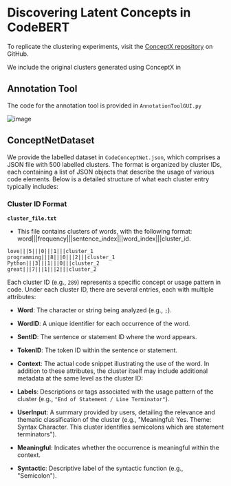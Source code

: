 # Discovering Latent Concepts in CodeBERT

To replicate the clustering experiments, visit the [ConceptX repository](https://github.com/hsajjad/ConceptX) on GitHub.

We include the original clusters generated using ConceptX in 

## Annotation Tool
The code for the annotation tool is provided in `AnnotationToolGUI.py`

![image](https://github.com/arushisharma17/Redundancy-and-Concept-Analysis-for-Code-Trained-Language-Models/assets/28835447/763d90f9-afea-41c1-9462-2d4dd7e32fa8)

## ConceptNetDataset

We provide the labelled dataset in `CodeConceptNet.json`, which comprises a JSON file with 500 labelled clusters. The format is organized by cluster IDs, each containing a list of JSON objects that describe the usage of various code elements. Below is a detailed structure of what each cluster entry typically includes:

### Cluster ID Format


**`cluster_file.txt`**
   - This file contains clusters of words, with the following format: 
     word|||frequency|||sentence_index|||word_index|||cluster_id.

   ```plaintext
   love|||5|||0|||1|||cluster_1
   programming|||8|||0|||2|||cluster_1
   Python|||3|||1|||0|||cluster_2
   great|||7|||1|||2|||cluster_2
   ```

Each cluster ID (e.g., `289`) represents a specific concept or usage pattern in code. Under each cluster ID, there are several entries, each with multiple attributes:

- **Word**: The character or string being analyzed (e.g., `;`).
- **WordID**: A unique identifier for each occurrence of the word.
- **SentID**: The sentence or statement ID where the word appears.
- **TokenID**: The token ID within the sentence or statement.
- **Context**: The actual code snippet illustrating the use of the word.
In addition to these attributes, the cluster itself may include additional metadata at the same level as the cluster ID:

- **Labels**: Descriptions or tags associated with the usage pattern of the cluster (e.g., `"End of Statement / Line Terminator"`).
- **UserInput**: A summary provided by users, detailing the relevance and thematic classification of the cluster (e.g., "Meaningful: Yes. Theme: Syntax Character. This cluster identifies semicolons which are statement terminators").
- **Meaningful**: Indicates whether the occurrence is meaningful within the context.
- **Syntactic**: Descriptive label of the syntactic function (e.g., "Semicolon").
